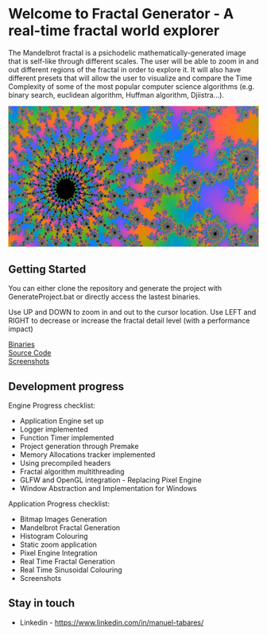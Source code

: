 # Welcome to Fractal Generator - A real-time fractal world explorer

The Mandelbrot fractal is a psichodelic mathematically-generated image that is self-like through different scales. The user will be able to zoom in and out different regions of the fractal in order to explore it. It will also have different presets that will allow the user to visualize and compare the Time Complexity of some of the most popular computer science algorithms (e.g. binary search, euclidean algorithm, Huffman algorithm, Djiistra...).

![Fractal](screenshots/10_03_Fractal_World_1.jpg)

## Getting Started

You can either clone the repository and generate the project with GenerateProject.bat or directly access the lastest binaries.<br/>

Use UP and DOWN to zoom in and out to the cursor location. Use LEFT and RIGHT to decrease or increase the fractal detail level (with a performance impact)<br/>

[Binaries](https://github.com/ManuCanedo/fractal-generator/tree/master/bin)  
[Source Code](https://github.com/ManuCanedo/fractal-generator/tree/master/src)   
[Screenshots](https://github.com/ManuCanedo/fractal-generator/tree/master/media/screenshots) 

## Development progress

Engine Progress checklist:
+ Application Engine set up
+ Logger implemented  
+ Function Timer implemented
+ Project generation through Premake
+ Memory Allocations tracker implemented 
+ Using precompiled headers
+ Fractal algorithm multithreading
+ GLFW and OpenGL integration - Replacing Pixel Engine
+ Window Abstraction and Implementation for Windows

Application Progress checklist:
+ Bitmap Images Generation
+ Mandelbrot Fractal Generation
+ Histogram Colouring
+ Static zoom application
+ Pixel Engine Integration
+ Real Time Fractal Generation
+ Real Time Sinusoidal Colouring
+ Screenshots

## Stay in touch

+ Linkedin - https://www.linkedin.com/in/manuel-tabares/
